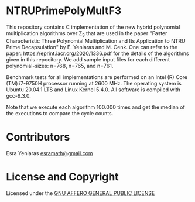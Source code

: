 # NTRUPrimePolyMultF3

This repository contains C implementation of the new hybrid polynomial multiplication algorithms over Z<sub>3</sub> that are used in the paper "Faster Characteristic Three Polynomial Multiplication and Its Application to NTRU Prime Decapsulation" by E. Yeniaras and M. Cenk. One can refer to the paper: https://eprint.iacr.org/2020/1336.pdf for the details of the algorithms given in this repocitory. We add sample input files for each different polynomial-sizes: n=768, n=765, and n=761. 

Benchmark tests for all implementations are performed on an Intel (R) Core (TM) i7-9750H processor running at 2600 MHz. The operating system is Ubuntu 20.04.1 LTS and Linux Kernel 5.4.0. All software is compiled with gcc-9.3.0.

Note that we execute each algorithm 100.000 times and get the median of the executions to compare the cycle counts. 


# Contributors

Esra Yeniaras <esramath@gmail.com>




# License and Copyright 

Licensed under the [GNU AFFERO GENERAL PUBLIC LICENSE](LICENSE) 


